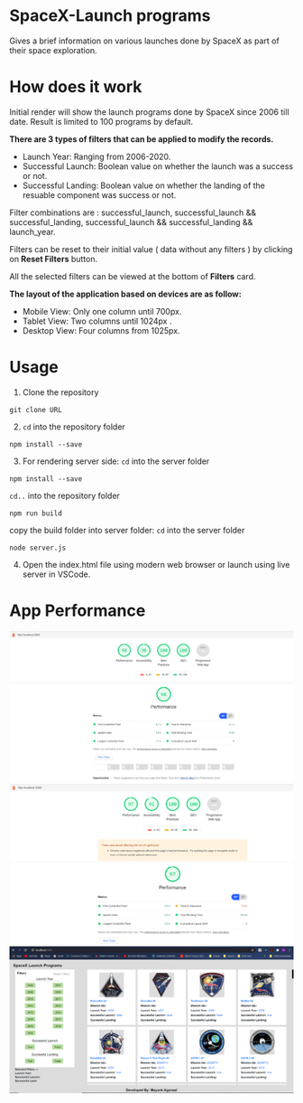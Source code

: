 # SpaceX-Launch programs
Gives a brief information on various launches done by SpaceX as part of their space exploration.

# How does it work
Initial render will show the launch programs done by SpaceX since 2006 till date. Result is limited to 100 programs by default.

**There are 3 types of filters that can be applied to modify the records.**

- Launch Year: Ranging from 2006-2020.
- Successful Launch: Boolean value on whether the launch was a success or not.
- Successful Landing: Boolean value on whether the landing of the resuable component was success or not.

Filter combinations are : successful_launch, successful_launch && successful_landing, successful_launch && successful_landing && launch_year.

Filters can be reset to their initial value ( data without any filters ) by clicking on **Reset Filters** button.

All the selected filters can be viewed at the bottom of **Filters** card.

**The layout of the application based on devices are as follow:**

- Mobile View: Only one column until 700px.
- Tablet View: Two columns until 1024px .
- Desktop View: Four columns from 1025px.


# Usage
1. Clone the repository
```shell
git clone URL
```
2. `cd` into the repository folder
```shell
npm install --save
```

3. For rendering server side: 
`cd` into the server folder
```shell
npm install --save
```
`cd..` into the repository folder
```shell
npm run build
```
copy the build folder into server folder: 
`cd` into the server folder
```shell
node server.js
```

4. Open the index.html file using modern web browser or launch using live server in VSCode.

# App Performance
![Desktop App Performance](https://github.com/22mayank/SpaceX-program/blob/master/spacex-program/src/images/Desktop-Analysis.png)
![Mobile App Performance](https://github.com/22mayank/SpaceX-program/blob/master/spacex-program/src/images/Mobile-Analysis.png)
![Desktop App Performance](https://github.com/22mayank/SpaceX-program/blob/master/spacex-program/src/images/SpaceX.png)
